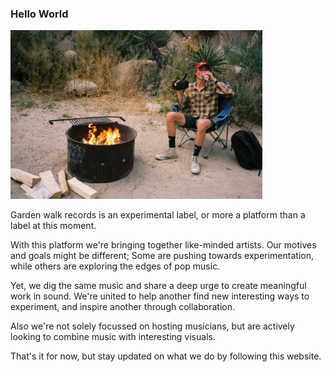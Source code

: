 ### Hello World
<img width= "80%" src="/images/gwr_header.jpg" alt="Text">

Garden walk records is an experimental label, or more a platform than a label at this moment.

With this platform we're bringing together like-minded artists. Our motives and goals might be different; Some are pushing towards experimentation, while others are exploring the edges of pop music.

Yet, we dig the same music and share a deep urge to create meaningful work in sound. We're united to help another find new interesting ways to experiment, and inspire another through collaboration.

Also we're not solely focussed on hosting musicians, but are actively looking to combine music with interesting visuals.

That's it for now, but stay updated on what we do by following this website. 